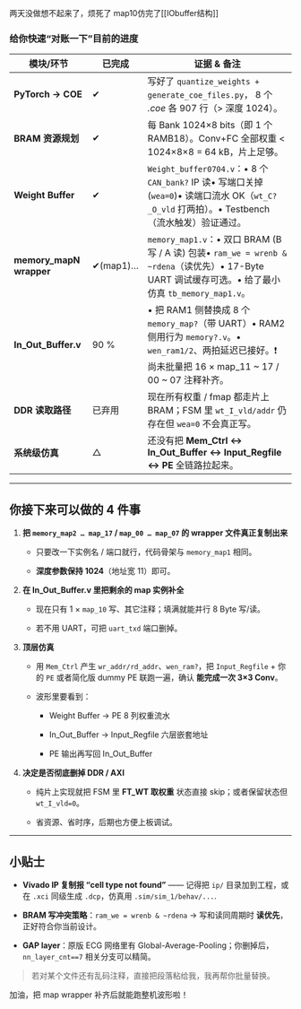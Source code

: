 两天没做想不起来了，烦死了
map10仿完了[[IObuffer结构]]
### 给你快速“对账一下”目前的进度

| 模块/环节                   | 已完成      | 证据 & 备注                                                                                                                        |
| ----------------------- | -------- | ------------------------------------------------------------------------------------------------------------------------------ |
| **PyTorch → COE**       | ✔        | 写好了 `quantize_weights + generate_coe_files.py`， 8 个 _.coe_ 各 907 行（> 深度 1024）。                                                 |
| **BRAM 资源规划**           | ✔        | 每 Bank 1024×8 bits（即 1 个 RAMB18）。Conv+FC 全部权重 < 1024×8×8 = 64 kB，片上足够。                                                         |
| **Weight Buffer**       | ✔        | `Weight_buffer0704.v`：• 8 个 `CAN_bank?` IP 读• 写端口关掉 (`wea=0`)• 读端口流水 OK（`wt_C?_O_vld` 打两拍）。• Testbench（流水触发）验证通过。              |
| **memory_mapN wrapper** | ✔(map1)… | `memory_map1.v`：• 双口 BRAM (B 写 / A 读) 包装• `ram_we = wrenb & ~rdena`（读优先）• 17-Byte UART 调试缓存可选。• 给了最小仿真 `tb_memory_map1.v`。     |
| **In_Out_Buffer.v**     | 90 %     | • 把 RAM1 侧替换成 8 个 `memory_map?`（带 UART）• RAM2 侧用行为 `memory?.v`。• `wen_ram1/2`、两拍延迟已接好。❗ 尚未批量把 16 × map_11 ~ 17 / 00 ~ 07 注释补齐。 |
| **DDR 读取路径**            | 已弃用      | 现在所有权重 / fmap 都走片上 BRAM；FSM 里 `wt_I_vld/addr` 仍存在但 `wea=0` 不会真正写。                                                              |
| **系统级仿真**               | △        | 还没有把 **Mem_Ctrl ↔ In_Out_Buffer ↔ Input_Regfile ↔ PE** 全链路拉起来。                                                                 |

---

## 你接下来可以做的 4 件事

1. **把 `memory_map2 … map_17` / `map_00 … map_07` 的 wrapper 文件真正复制出来**
    
    - 只要改一下实例名 / 端口就行，代码骨架与 `memory_map1` 相同。
        
    - **深度参数保持 1024**（地址宽 11）即可。
        
2. **在 In_Out_Buffer.v 里把剩余的 map 实例补全**
    
    - 现在只有 1 × `map_10` 写、其它注释；填满就能并行 8 Byte 写/读。
        
    - 若不用 UART，可把 `uart_txd` 端口删掉。
        
3. **顶层仿真**
    
    - 用 `Mem_Ctrl` 产生 `wr_addr/rd_addr`、`wen_ram?`，把 `Input_Regfile` + 你的 `PE` 或者简化版 dummy PE 联跑一遍，确认 **能完成一次 3×3 Conv**。
        
    - 波形里要看到：
        
        - Weight Buffer → PE 8 列权重流水
            
        - In_Out_Buffer → Input_Regfile 六层嵌套地址
            
        - PE 输出再写回 In_Out_Buffer
            
4. **决定是否彻底删掉 DDR / AXI**
    
    - 纯片上实现就把 FSM 里 **FT_WT 取权重** 状态直接 skip；或者保留状态但 `wt_I_vld=0`。
        
    - 省资源、省时序，后期也方便上板调试。
        

---

## 小贴士

- **Vivado IP 复制报 “cell type not found”** —— 记得把 `ip/` 目录加到工程，或在 `.xci` 同级生成 `.dcp`，仿真用 `.sim/sim_1/behav/...`.
    
- **BRAM 写冲突策略**：`ram_we = wrenb & ~rdena` → 写和读同周期时 **读优先**，正好符合你当前设计。
    
- **GAP layer**：原版 ECG 网络里有 Global-Average-Pooling；你删掉后，`nn_layer_cnt==7` 相关分支可以精简。
    

> 若对某个文件还有乱码注释，直接把段落粘给我，我再帮你批量替换。

加油，把 map wrapper 补齐后就能跑整机波形啦！



